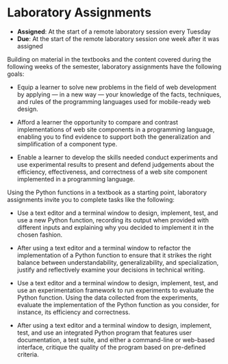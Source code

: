 # Laboratory Assignments

- **Assigned**: At the start of a remote laboratory session every Tuesday
- **Due**: At the start of the remote laboratory session one week after it was assigned

Building on material in the textbooks and the content covered during the
following weeks of the semester, laboratory assignments have the following
goals:

- Equip a learner to solve new problems in the field of web development by
  applying &mdash; in a new way &mdash; your knowledge of the facts, techniques,
  and rules of the programming languages used for mobile-ready web design.

- Afford a learner the opportunity to compare and contrast implementations of
  web site components in a programming language, enabling you to find evidence
  to support both the generalization and simplification of a component type.

- Enable a learner to develop the skills needed conduct experiments and use
  experimental results to present and defend judgements about the efficiency,
  effectiveness, and correctness of a web site component implemented in a
  programming language.

Using the Python functions in a textbook as a starting point, laboratory
assignments invite you to complete tasks like the following:

- Use a text editor and a terminal window to design, implement, test, and use a
  new Python function, recording its output when provided with different inputs
  and explaining why you decided to implement it in the chosen fashion.

- After using a text editor and a terminal window to refactor the implementation
  of a Python function to ensure that it strikes the right balance between
  understandability, generalizability, and specialization, justify and
  reflectively examine your decisions in technical writing.

- Use a text editor and a terminal window to design, implement, test, and use an
  experimentation framework to run experiments to evaluate the Python function.
  Using the data collected from the experiments, evaluate the implementation of
  the Python function as you consider, for instance, its efficiency and
  correctness.

- After using a text editor and a terminal window to design, implement, test,
  and use an integrated Python program that features user documentation, a test
  suite, and either a command-line or web-based interface, critique the quality
  of the program based on pre-defined criteria.
